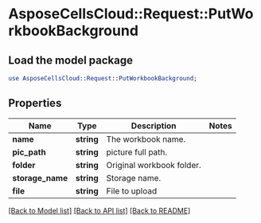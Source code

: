 # AsposeCellsCloud::Request::PutWorkbookBackground 

## Load the model package
```perl
use AsposeCellsCloud::Request::PutWorkbookBackground;
```

## Properties
Name | Type | Description | Notes
------------ | ------------- | ------------- | -------------
**name** | **string** | The workbook name. |
**pic_path** | **string** | picture full path. |
**folder** | **string** | Original workbook folder. |
**storage_name** | **string** | Storage name. |
**file** | **string** | File to upload |  

[[Back to Model list]](../README.md#documentation-for-requests) [[Back to API list]](../README.md#documentation-for-api-endpoints) [[Back to README]](../README.md)

